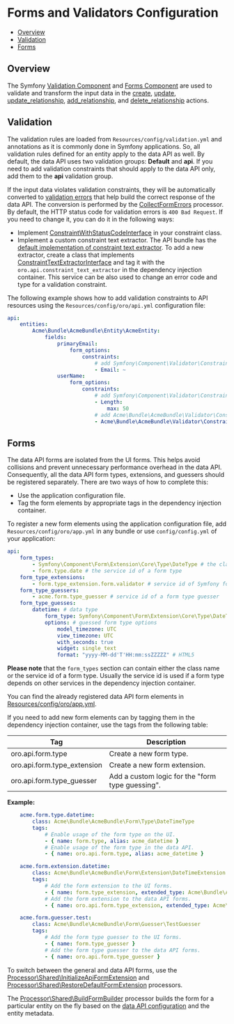 # Forms and Validators Configuration

 - [Overview](#overview)
 - [Validation](#validation)
 - [Forms](#forms)

## Overview

The Symfony [Validation Component](http://symfony.com/doc/current/book/validation.html) and [Forms Component](http://symfony.com/doc/current/book/forms.html) are used to validate and transform the input data in the [create](./actions.md#create-action), [update](./actions.md#update-action), [update_relationship](./actions.md#update_relationship-action), [add_relationship](./actions.md#add_relationship-action), and [delete_relationship](./actions.md#delete_relationship-action) actions.

## Validation

The validation rules are loaded from `Resources/config/validation.yml` and annotations as it is commonly done in Symfony applications. So, all validation rules defined for an entity apply to the data API as well.
By default, the data API uses two validation groups: **Default** and **api**. If you need to add validation constraints that should apply to the data API only, add them to the **api** validation group.

If the input data violates validation constraints, they will be automatically converted to [validation errors](./processors.md#error-handling) that help build the correct response of the data API. The conversion is performed by the [CollectFormErrors](../../Processor/Shared/CollectFormErrors.php) processor. By default, the HTTP status code for validation errors is `400 Bad Request`. If you need to change it, you can do it in the following ways:

- Implement [ConstraintWithStatusCodeInterface](../../Validator/Constraints/ConstraintWithStatusCodeInterface.php) in your constraint class.
- Implement a custom constraint text extractor. The API bundle has the [default implementation of constraint text extractor](../../Request/ConstraintTextExtractor.php). To add a new extractor, create a class that implements [ConstraintTextExtractorInterface](../../Request/ConstraintTextExtractorInterface.php) and tag it with the `oro.api.constraint_text_extractor` in the dependency injection container. This service can be also used to change an error code and type for a validation constraint.

The following example shows how to add validation constraints to API resources using the `Resources/config/oro/api.yml` configuration file:

```yaml
api:
    entities:
        Acme\Bundle\AcmeBundle\Entity\AcmeEntity:
            fields:
                primaryEmail:
                    form_options:
                        constraints:
                            # add Symfony\Component\Validator\Constraints\Email validation constraint
                            - Email: ~
                userName:
                    form_options:
                        constraints:
                            # add Symfony\Component\Validator\Constraints\Length validation constraint
                            - Length:
                                max: 50
                            # add Acme\Bundle\AcmeBundle\Validator\Constraints\Alphanumeric validation constraint
                            - Acme\Bundle\AcmeBundle\Validator\Constraints\Alphanumeric: ~

```


## Forms

The data API forms are isolated from the UI forms. This helps avoid collisions and prevent unnecessary performance overhead in the data API.
Consequently, all the data API form types, extensions, and guessers should be registered separately. There are two ways of how to complete this:

- Use the application configuration file.
- Tag the form elements by appropriate tags in the dependency injection container.

To register a new form elements using the application configuration file, add `Resources/config/oro/app.yml` in any bundle or use `config/config.yml` of your application:

```yaml
api:
    form_types:
        - Symfony\Component\Form\Extension\Core\Type\DateType # the class name of a form type
        - form.type.date # the service id of a form type
    form_type_extensions:
        - form.type_extension.form.validator # service id of Symfony form validation extension
    form_type_guessers:
        - acme.form.type_guesser # service id of a form type guesser
    form_type_guesses:
        datetime: # data type
            form_type: Symfony\Component\Form\Extension\Core\Type\DateTimeType # the guessed form type
            options: # guessed form type options
                model_timezone: UTC
                view_timezone: UTC
                with_seconds: true
                widget: single_text
                format: "yyyy-MM-dd'T'HH:mm:ssZZZZZ" # HTML5
```

**Please note** that the `form_types` section can contain either the class name or the service id of a form type.
Usually the service id is used if a form type depends on other services in the dependency injection container.

You can find the already registered data API form elements in [Resources/config/oro/app.yml](../config/oro/app.yml).

If you need to add new form elements can by tagging them in the dependency injection container, use the tags from the following table:

| Tag | Description |
| --- | --- |
| oro.api.form.type | Create a new form type. |
| oro.api.form.type_extension | Create a new form extension. |
| oro.api.form.type_guesser | Add a custom logic for the "form type guessing". |

**Example:**

```yaml
    acme.form.type.datetime:
        class: Acme\Bundle\AcmeBundle\Form\Type\DateTimeType
        tags:
            # Enable usage of the form type on the UI.
            - { name: form.type, alias: acme_datetime }
            # Enable usage of the form type in the data API.
            - { name: oro.api.form.type, alias: acme_datetime }

    acme.form.extension.datetime:
        class: Acme\Bundle\AcmeBundle\Form\Extension\DateTimeExtension
        tags:
            # Add the form extension to the UI forms.
            - { name: form.type_extension, extended_type: Acme\Bundle\AcmeBundle\Form\Type\DateTimeType }
            # Add the form extension to the data API forms.
            - { name: oro.api.form.type_extension, extended_type: Acme\Bundle\AcmeBundle\Form\Type\DateTimeType }

    acme.form.guesser.test:
        class: Acme\Bundle\AcmeBundle\Form\Guesser\TestGuesser
        tags:
            # Add the form type guesser to the UI forms.
            - { name: form.type_guesser }
            # Add the form type guesser to the data API forms.
            - { name: oro.api.form.type_guesser }
```

To switch between the general and data API forms, use the [Processor\Shared\InitializeApiFormExtension](../../Processor/Shared/InitializeApiFormExtension.php) and [Processor\Shared\RestoreDefaultFormExtension](../../Processor/Shared/RestoreDefaultFormExtension.php) processors.

The [Processor\Shared\BuildFormBuilder](../../Processor/Shared/BuildFormBuilder.php) processor builds the form for a particular entity on the fly based on the [data API configuration](./configuration.md) and the entity metadata.
